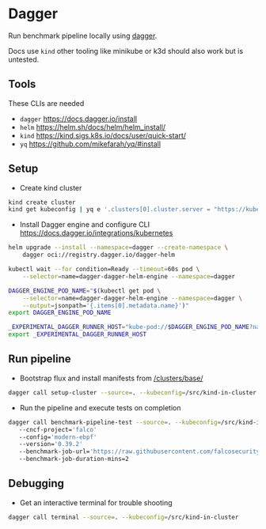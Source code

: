 # Dagger

Run benchmark pipeline locally using [dagger](https://docs.dagger.io/).

Docs use `kind` other tooling like minikube or k3d should also work but is untested.

## Tools

These CLIs are needed

- `dagger` https://docs.dagger.io/install
- `helm` https://helm.sh/docs/helm/helm_install/
- `kind` https://kind.sigs.k8s.io/docs/user/quick-start/
- `yq` https://github.com/mikefarah/yq/#install

## Setup

- Create kind cluster

```sh
kind create cluster
kind get kubeconfig | yq e '.clusters[0].cluster.server = "https://kubernetes.default"' - > kind-in-cluster
```

- Install Dagger engine and configure CLI https://docs.dagger.io/integrations/kubernetes

```sh
helm upgrade --install --namespace=dagger --create-namespace \
    dagger oci://registry.dagger.io/dagger-helm

kubectl wait --for condition=Ready --timeout=60s pod \
    --selector=name=dagger-dagger-helm-engine --namespace=dagger

DAGGER_ENGINE_POD_NAME="$(kubectl get pod \
    --selector=name=dagger-dagger-helm-engine --namespace=dagger \
    --output=jsonpath='{.items[0].metadata.name}')"
export DAGGER_ENGINE_POD_NAME

_EXPERIMENTAL_DAGGER_RUNNER_HOST="kube-pod://$DAGGER_ENGINE_POD_NAME?namespace=dagger"
export _EXPERIMENTAL_DAGGER_RUNNER_HOST
```

## Run pipeline

- Bootstrap flux and install manifests from [/clusters/base/](/clusters/base/)

```sh
dagger call setup-cluster --source=. --kubeconfig=/src/kind-in-cluster
```

- Run the pipeline and execute tests on completion

```sh
dagger call benchmark-pipeline-test --source=. --kubeconfig=/src/kind-in-cluster
   --cncf-project='falco'
   --config='modern-ebpf'
   --version='0.39.2'
   --benchmark-job-url='https://raw.githubusercontent.com/falcosecurity/cncf-green-review-testing/e93136094735c1a52cbbef3d7e362839f26f4944/benchmark-tests/falco-benchmark-tests.yaml'
   --benchmark-job-duration-mins=2
```

## Debugging

- Get an interactive terminal for trouble shooting

```sh
dagger call terminal --source=. --kubeconfig=/src/kind-in-cluster
```
